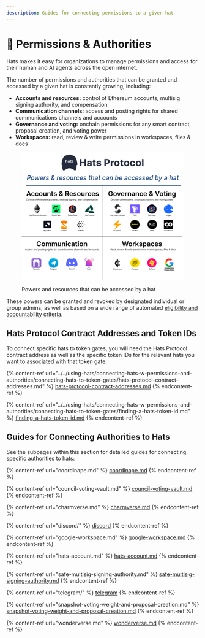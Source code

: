 ```yaml
---
description: Guides for connecting permissions to a given hat
---
```


# 🔐 Permissions & Authorities

Hats makes it easy for organizations to manage permissions and access for their human and AI agents across the open internet.

The number of permissions and authorities that can be granted and accessed by a given hat is constantly growing, including:

* **Accounts and resources:** control of Ethereum accounts, multisig signing authority, and compensation
* **Communication channels:** access and posting rights for shared communications channels and accounts
* **Governance and voting:** onchain permissions for any smart contract, proposal creation, and voting power
* **Workspaces:** read, review & write permissions in workspaces, files & docs

<figure><img src="../../.gitbook/assets/powers summary (1).png" alt=""><figcaption><p>Powers and resources that can be accessed by a hat</p></figcaption></figure>

These powers can be granted and revoked by designated individual or group admins, as well as based on a wide range of automated [eligibility and accountability criteria](../eligibility-and-accountability-criteria/).

## Hats Protocol Contract Addresses and Token IDs

To connect specific hats to token gates, you will need the Hats Protocol contract address as well as the specific token IDs for the relevant hats you want to associated with that token gate.&#x20;

{% content-ref url="../../using-hats/connecting-hats-w-permissions-and-authorities/connecting-hats-to-token-gates/hats-protocol-contract-addresses.md" %}
[hats-protocol-contract-addresses.md](../../using-hats/connecting-hats-w-permissions-and-authorities/connecting-hats-to-token-gates/hats-protocol-contract-addresses.md)
{% endcontent-ref %}

{% content-ref url="../../using-hats/connecting-hats-w-permissions-and-authorities/connecting-hats-to-token-gates/finding-a-hats-token-id.md" %}
[finding-a-hats-token-id.md](../../using-hats/connecting-hats-w-permissions-and-authorities/connecting-hats-to-token-gates/finding-a-hats-token-id.md)
{% endcontent-ref %}

## Guides for Connecting Authorities to Hats

See the subpages within this section for detailed guides for connecting specific authorities to hats:

{% content-ref url="coordinape.md" %}
[coordinape.md](coordinape.md)
{% endcontent-ref %}

{% content-ref url="council-voting-vault.md" %}
[council-voting-vault.md](council-voting-vault.md)
{% endcontent-ref %}

{% content-ref url="charmverse.md" %}
[charmverse.md](charmverse.md)
{% endcontent-ref %}

{% content-ref url="discord/" %}
[discord](discord/)
{% endcontent-ref %}

{% content-ref url="google-workspace.md" %}
[google-workspace.md](google-workspace.md)
{% endcontent-ref %}

{% content-ref url="hats-account.md" %}
[hats-account.md](hats-account.md)
{% endcontent-ref %}

{% content-ref url="safe-multisig-signing-authority.md" %}
[safe-multisig-signing-authority.md](safe-multisig-signing-authority.md)
{% endcontent-ref %}

{% content-ref url="telegram/" %}
[telegram](telegram/)
{% endcontent-ref %}

{% content-ref url="snapshot-voting-weight-and-proposal-creation.md" %}
[snapshot-voting-weight-and-proposal-creation.md](snapshot-voting-weight-and-proposal-creation.md)
{% endcontent-ref %}

{% content-ref url="wonderverse.md" %}
[wonderverse.md](wonderverse.md)
{% endcontent-ref %}
